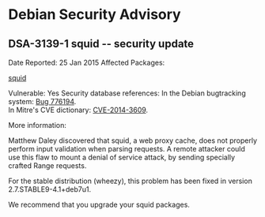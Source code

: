 
Debian Security Advisory
========================


DSA-3139-1 squid -- security update
-----------------------------------



Date Reported:
25 Jan 2015
Affected Packages:

[squid](https://packages.debian.org/src:squid)

Vulnerable:
Yes
Security database references:
In the Debian bugtracking system: [Bug 776194](https://bugs.debian.org/cgi-bin/bugreport.cgi?bug=776194).  
In Mitre's CVE dictionary: [CVE-2014-3609](https://security-tracker.debian.org/tracker/CVE-2014-3609).  

More information:

Matthew Daley discovered that squid, a web proxy cache, does not
properly perform input validation when parsing requests. A remote
attacker could use this flaw to mount a denial of service attack, by
sending specially crafted Range requests.


For the stable distribution (wheezy), this problem has been fixed in
version 2.7.STABLE9-4.1+deb7u1.


We recommend that you upgrade your squid packages.





